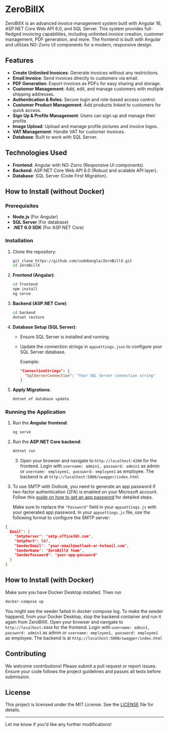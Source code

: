 
# **ZeroBillX**

ZeroBillX is an advanced invoice management system built with Angular 16, ASP.NET Core Web API 6.0, and SQL Server. This system provides full-fledged invoicing capabilities, including unlimited invoice creation, customer management, PDF generation, and more. The frontend is built with Angular and utilizes NG-Zorro UI components for a modern, responsive design.

## Features

- **Create Unlimited Invoices**: Generate invoices without any restrictions.
- **Email Invoice**: Send invoices directly to customers via email.
- **PDF Generation**: Export invoices as PDFs for easy sharing and storage.
- **Customer Management**: Add, edit, and manage customers with multiple shipping addresses.
- **Authentication & Roles**: Secure login and role-based access control.
- **Customer Product Management**: Add products linked to customers for quick access.
- **Sign Up & Profile Management**: Users can sign up and manage their profile.
- **Image Upload**: Upload and manage profile pictures and invoice logos.
- **VAT Management**: Handle VAT for customer invoices.
- **Database**: Built to work with SQL Server.



## Technologies Used

- **Frontend**: Angular with NG-Zorro (Responsive UI components).
- **Backend**: ASP.NET Core Web API 6.0 (Robust and scalable API layer).
- **Database**: SQL Server (Code First Migration).



## How to Install (without Docker)

### Prerequisites

- **Node.js** (For Angular)
- **SQL Server** (For database)
- **.NET 6.0 SDK** (For ASP.NET Core)

### Installation

1. Clone the repository:

   ```bash
   git clone https://github.com/codebangla/ZeroBillX.git
   cd ZeroBillX
   ```

2. **Frontend (Angular)**:

   ```bash
   cd frontend
   npm install
   ng serve
   ```

3. **Backend (ASP.NET Core)**:

   ```bash
   cd backend
   dotnet restore
   ```

4. **Database Setup (SQL Server)**:

   - Ensure SQL Server is installed and running.
   - Update the connection strings in `appsettings.json` to configure your SQL Server database.

     Example:

     ```json
     "ConnectionStrings": {
       "SqlServerConnection": "Your SQL Server connection string"
     }
     ```

5. **Apply Migrations**:
   ```bash
   dotnet ef database update
   ```

### Running the Application

1. Run the **Angular frontend**:

   ```bash
   ng serve
   ```

2. Run the **ASP.NET Core backend**:

   ```bash
   dotnet run
   ```

   3. Open your browser and navigate to `http://localhost:4200` for the frontend. Login with `username: admin1, password: admin1` as admin or `username: employee1, password: employee1` as employee. The backend is at `http://localhost:5000/swagger/index.html`

3. To use SMTP with Outlook, you need to generate an app password if two-factor authentication (2FA) is enabled on your Microsoft account. Follow this [guide on how to get an app password](https://support.microsoft.com/en-us/account-billing/how-to-get-and-use-app-passwords-5896ed9b-4263-e681-128a-a6f2979a7944) for detailed steps.

   Make sure to replace the `"Password"` field in your `appsettings.js` with your generated app password.
   In your `appsettings.js` file, use the following format to configure the SMTP server:

```json
{
  Email": {
    "SmtpServer": "smtp.office365.com",
    "SmtpPort": 587,
    "SenderEmail": "your-email@outlook-or-hotmail.com",
    "SenderName": "ZeroBillX Team",
    "SenderPassword": "your-app-password"
  }
}
```



## How to Install (with Docker)

Make sure you have Docker Desktop installed. Then run

```bash
docker-compose up
```

You might see the seeder failed in docker compose log. To make the seeder happend, from your Docker Desktop, stop the backend container and run it again from ZeroBillX.
Open your browser and navigate to `http://localhost:4444` for the frontend.
Login with `username: admin1, password: admin1` as admin or `username: employee1, password: employee1` as employee. The backend is at `http://localhost:5000/swagger/index.html`



## Contributing

We welcome contributions! Please submit a pull request or report issues. Ensure your code follows the project guidelines and passes all tests before submission.

## License

This project is licensed under the MIT License. See the [LICENSE](LICENSE) file for details.

---

Let me know if you'd like any further modifications!
